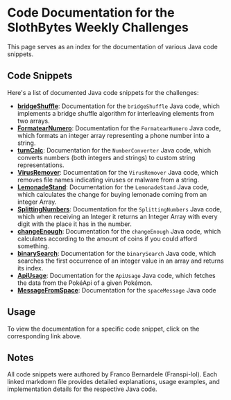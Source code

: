 # Code Documentation for the SlothBytes Weekly Challenges

This page serves as an index for the documentation of various Java code snippets.

## Code Snippets

Here's a list of documented Java code snippets for the challenges:

* **[bridgeShuffle](https://github.com/Franspi-lol/SlothBytes-WeeklyChallenges/blob/main/docs/bridgeShuffle.md)**: Documentation for the `bridgeShuffle` Java code, which implements a bridge shuffle algorithm for interleaving elements from two arrays.
* **[FormatearNumero](https://github.com/Franspi-lol/SlothBytes-WeeklyChallenges/blob/main/docs/phoneNumberFormatting.md)**: Documentation for the `FormatearNumero` Java code, which formats an integer array representing a phone number into a string.
* **[turnCalc](https://github.com/Franspi-lol/SlothBytes-WeeklyChallenges/blob/main/docs/turnCalc.md)**: Documentation for the `NumberConverter` Java code, which converts numbers (both integers and strings) to custom string representations.
* **[VirusRemover](https://github.com/Franspi-lol/SlothBytes-WeeklyChallenges/blob/main/docs/virusRemover.md)**: Documentation for the `VirusRemover` Java code, which removes file names indicating viruses or malware from a string.
* **[LemonadeStand](https://github.com/Franspi-lol/SlothBytes-WeeklyChallenges/blob/main/docs/LemonadeStand.md)**: Documentation for the `LemonadeStand` Java code, which calculates the change for buying lemonade coming from an integer Array.
* **[SplittingNumbers](https://github.com/Franspi-lol/SlothBytes-WeeklyChallenges/blob/main/docs/SplittingNumbers.md)**: Documentation for the `SplittingNumbers` Java code, which when receiving an Integer it returns an Integer Array with every digit with the place it has in the number.
* **[changeEnough](https://github.com/Franspi-lol/SlothBytes-WeeklyChallenges/blob/main/docs/changeEnough.md)**: Documentation for the `changeEnough` Java code, which calculates according to the amount of coins if you could afford something.
* **[binarySearch](https://github.com/Franspi-lol/SlothBytes-WeeklyChallenges/blob/main/docs/binarySearch.md)**: Documentation for the `binarySearch` Java code, which searches the first occurrence of an integer value in an array and returns its index.
* **[ApiUsage](https://github.com/Franspi-lol/SlothBytes-WeeklyChallenges/blob/main/docs/ApiUsage.md)**: Documentation for the `ApiUsage` Java code, which fetches the data from the PokéApi of a given Pokémon.
* **[MessageFromSpace](https://github.com/Franspi-lol/SlothBytes-WeeklyChallenges/blob/main/docs/MessageFromSpace.md)**: Documentation for the `spaceMessage` Java code

## Usage

To view the documentation for a specific code snippet, click on the corresponding link above.

## Notes

All code snippets were authored by Franco Bernardele (Franspi-lol). Each linked markdown file provides detailed explanations, usage examples, and implementation details for the respective Java code.
